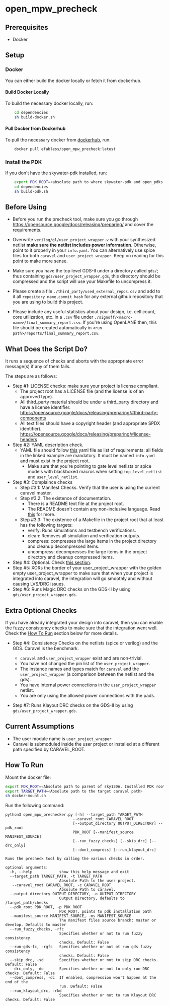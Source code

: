 # open_mpw_precheck

## Prerequisites

- Docker

## Setup

### Docker

You can either build the docker locally or fetch it from dockerhub.
#### Build Docker Locally
To build the necessary docker locally, run:
```bash
    cd dependencies
    sh build-docker.sh
```

#### Pull Docker from Dockerhub
To pull the necessary docker from [dockerhub](https://hub.docker.com/repository/docker/efabless/open_mpw_precheck/tags?page=1&ordering=last_updated), run:
```bash
    docker pull efabless/open_mpw_precheck:latest
```

### Install the PDK
If you don't have the skywater-pdk installed, run:
```bash
    export PDK_ROOT=<absolute path to where skywater-pdk and open_pdks will reside>
    cd dependencies
    sh build-pdk.sh
```

## Before Using

- Before you run the precheck tool, make sure you go through https://opensource.google/docs/releasing/preparing/ and cover the requirements.

- Overwrite `verilog/gl/user_project_wrapper.v` with your synthesized netlist **make sure the netlist includes power information**. Otherwise, point to it properly in your `info.yaml`. You can alternatively use spice files for both `caravel` and `user_project_wrapper`. Keep on reading for this point to make more sense.

- Make sure you have the top level GDS-II under a directory called `gds/`; thus containing `gds/user_project_wrapper.gds`, this directory should be compressed and the script will use your Makefile to uncompress it.

- Please create a file `./third_party/used_external_repos.csv` and add to it all `repository name,commit hash` for any external github repository that you are using to build this project.

- Please include any useful statistics about your design, i.e. cell count, core utilization, etc. in a `.csv` file under `./signoff/<macro-name>/final_summary_report.csv`. If you're using OpenLANE then, this file should be created automatically in `<run path>/reports/final_summary_report.csv`.

## What Does the Script Do?

It runs a sequence of checks and aborts with the appropriate error message(s) if any of them fails.

The steps are as follows:

- Step #1: LICENSE checks: make sure your project is license compliant.
  - The project root has a LICENSE file (and the license is of an approved type).
  - All third_party material should be under a third_party directory and have a license identifier. https://opensource.google/docs/releasing/preparing/#third-party-components
  - All text files should have a copyright header (and appropriate SPDX identifier). https://opensource.google/docs/releasing/preparing/#license-headers
- Step #2: YAML description check.
  - YAML file should follow [this](https://github.com/efabless/caravel/blob/master/info.yaml) yaml file as list of requirements: all fields in the linked example are mandatory. It must be named `info.yaml` and must exist in the project root.
    - Make sure that you're pointing to gate level netlists or spice models with blackboxed macros when setting `top_level_netlist` and `user_level_netlist`.
- Step #3: Complaince checks
  - Step #3.1: Manifest Checks. Verify that the user is using the current caravel master.
  - Step #3.2: The existence of documentation.
    - There is a README text file at the project root.
    - The README doesn't contain any non-inclusive language. Read [this](https://opensource.google/docs/releasing/preparing/#inclusive) for more.
  - Step #3.3: The existence of a Makefile in the project root that at least has the following targets:
    - verify: Runs simulations and testbench verifications.
    - clean: Removes all simulation and verification outputs.
    - compress: compresses the large items in the project directory and cleanup decompressed items.
    - uncompress: decompresses the large items in the project directory and cleanup compressed items.
- Step #4: Optional. Check [this section](#extra-optional-checks).
- Step #5: XORs the border of your user_project_wrapper with the golden empty user_project_wrapper to make sure that when your project is integrated into caravel, the integration will go smoothly and without causing LVS/DRC issues.
- Step #6: Runs Magic DRC checks on the GDS-II by using `gds/user_project_wrapper.gds`.

## Extra Optional Checks

If you have already integrated your design into caravel, then you can enable the fuzzy consistency checks to make sure that the integration went well. Check the [How To Run](#how-to-run) section below for more details.

- Step #4: Consistency Checks on the netlists (spice or verilog) and the GDS. Caravel is the benchmark.
    - `caravel` and `user_project_wrapper` exist and are non-trivial.
    - You have not changed the pin list of the `user_project_wrapper`.
    - The instance names and types match for `caravel` and the `user_project_wrapper` (a comparison between the netlist and the gds).
    - You have internal power connections in the `user_project_wrapper` netlist.
    - You are only using the allowed power connections with the pads.
   
- Step #7: Runs Klayout DRC checks on the GDS-II by using `gds/user_project_wrapper.gds`.

## Current Assumptions

- The user module name is `user_project_wrapper`
- Caravel is submoduled inside the user project or installed at a different path specified by CARAVEL_ROOT.

## How To Run

Mount the docker file:

```bash
export PDK_ROOT=<Absolute path to parent of sky130A. Installed PDK root.>
export TARGET_PATH=<Absolute path to the target caravel path>
sh docker-mount.sh
```

Run the following command:

```
python3 open_mpw_prechecker.py [-h] --target_path TARGET_PATH
                              --caravel_root CARAVEL_ROOT
                              [--output_directory OUTPUT_DIRECTORY] --pdk_root
                              PDK_ROOT [--manifest_source MANIFEST_SOURCE]
                              [--run_fuzzy_checks] [--skip_drc] [--drc_only]
                              [--dont_compress] [--run_klayout_drc]

Runs the precheck tool by calling the various checks in order.

optional arguments:
  -h, --help            show this help message and exit
  --target_path TARGET_PATH, -t TARGET_PATH
                        Absolute Path to the user project.
   --caravel_root CARAVEL_ROOT, -c CARAVEL_ROOT
                        Absolute Path to caravel. 
  --output_directory OUTPUT_DIRECTORY, -o OUTPUT_DIRECTORY
                        Output Directory, defaults to /target_path/checks
  --pdk_root PDK_ROOT, -p PDK_ROOT
                        PDK_ROOT, points to pdk installation path
  --manifest_source MANIFEST_SOURCE, -ms MANIFEST_SOURCE
                        The manifest files source branch: master or develop. Defaults to master
  --run_fuzzy_checks, -rfc
                        Specifies whether or not to run fuzzy consistency
                        checks. Default: False
  --run-gds-fc, -rgfc   Specifies whether or not ot run gds fuzzy consistency
                        checks. Default: False
  --skip_drc, -sd       Specifies whether or not to skip DRC checks. Default: False
  --drc_only, -do       Specifies whether or not to only run DRC checks. Default: False
  --dont_compress, -dc  If enabled, compression won't happen at the end of the
                        run. Default: False
  --run_klayout_drc, -rkd
                        Specifies whether or not to run Klayout DRC checks. Default: False
```
